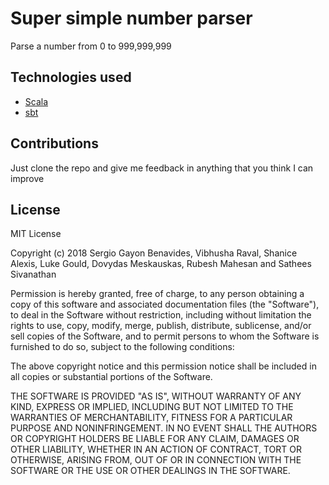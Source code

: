 # Super simple number parser

Parse a number from 0 to 999,999,999

## Technologies used

   - [Scala](https://www.scala-lang.org/)
   - [sbt](https://www.scala-sbt.org/)

## Contributions

Just clone the repo and give me feedback in anything that you think I can improve

## License

MIT License

Copyright (c) 2018 Sergio Gayon Benavides, Vibhusha Raval, Shanice Alexis, Luke Gould, Dovydas Meskauskas, Rubesh Mahesan and Sathees Sivanathan

Permission is hereby granted, free of charge, to any person obtaining a copy of this software and associated documentation files (the "Software"), to deal in the Software without restriction, including without limitation the rights to use, copy, modify, merge, publish, distribute, sublicense, and/or sell copies of the Software, and to permit persons to whom the Software is furnished to do so, subject to the following conditions:

The above copyright notice and this permission notice shall be included in all copies or substantial portions of the Software.

THE SOFTWARE IS PROVIDED "AS IS", WITHOUT WARRANTY OF ANY KIND, EXPRESS OR IMPLIED, INCLUDING BUT NOT LIMITED TO THE WARRANTIES OF MERCHANTABILITY, FITNESS FOR A PARTICULAR PURPOSE AND NONINFRINGEMENT. IN NO EVENT SHALL THE AUTHORS OR COPYRIGHT HOLDERS BE LIABLE FOR ANY CLAIM, DAMAGES OR OTHER LIABILITY, WHETHER IN AN ACTION OF CONTRACT, TORT OR OTHERWISE, ARISING FROM, OUT OF OR IN CONNECTION WITH THE SOFTWARE OR THE USE OR OTHER DEALINGS IN THE SOFTWARE.
